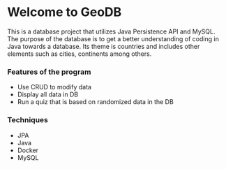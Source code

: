 # **Welcome to GeoDB**

This is a database project that utilizes Java Persistence API and MySQL. 
The purpose of the database is to get a better understanding of coding in Java towards a database.
Its theme is countries and includes other elements such as cities, continents among others. 

### Features of the program
* Use CRUD to modify data
* Display all data in DB
* Run a quiz that is based on randomized data in the DB

### Techniques
* JPA
* Java
* Docker
* MySQL


